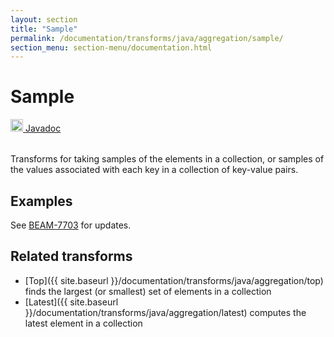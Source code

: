 ```yaml
---
layout: section
title: "Sample"
permalink: /documentation/transforms/java/aggregation/sample/
section_menu: section-menu/documentation.html
---
```

<!--
Licensed under the Apache License, Version 2.0 (the "License");
you may not use this file except in compliance with the License.
You may obtain a copy of the License at

http://www.apache.org/licenses/LICENSE-2.0

Unless required by applicable law or agreed to in writing, software
distributed under the License is distributed on an "AS IS" BASIS,
WITHOUT WARRANTIES OR CONDITIONS OF ANY KIND, either express or implied.
See the License for the specific language governing permissions and
limitations under the License.
-->
# Sample
<table align="left">
    <a target="_blank" class="button"
        href="https://beam.apache.org/releases/javadoc/current/org/apache/beam/sdk/transforms/Sample.html">
      <img src="https://beam.apache.org/images/logos/sdks/java.png" width="20px" height="20px"
           alt="Javadoc" />
     Javadoc
    </a>
</table>
<br>
Transforms for taking samples of the elements in a collection, or
samples of the values associated with each key in a collection of key-value pairs.

## Examples
See [BEAM-7703](https://issues.apache.org/jira/browse/BEAM-7703) for updates.

## Related transforms 
* [Top]({{ site.baseurl }}/documentation/transforms/java/aggregation/top)
  finds the largest (or smallest) set of elements in a collection
* [Latest]({{ site.baseurl }}/documentation/transforms/java/aggregation/latest)
  computes the latest element in a collection
